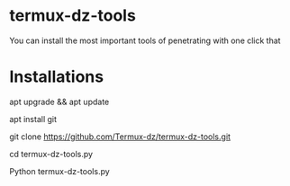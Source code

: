 # termux-dz-tools
You can install the most important tools of penetrating with one click that 
# Installations 
apt upgrade && apt update

apt install git

git clone https://github.com/Termux-dz/termux-dz-tools.git

cd termux-dz-tools.py

Python termux-dz-tools.py
